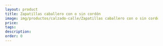 ```yaml
---
layout: product
title: Zapatillas caballero con o sin cordón
image: img/productos/calzado-calle/Zapatillas caballero con o sin cordón.jpeg
price: 
tags: 
description: 
order: 0
---
```

